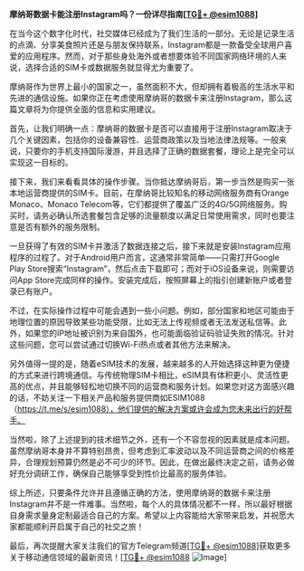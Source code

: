 **摩纳哥数据卡能注册Instagram吗？一份详尽指南[[TG💪+ @esim1088](https://t.me/s/esim1088)]**

在当今这个数字化时代，社交媒体已经成为了我们生活的一部分。无论是记录生活的点滴、分享美食照片还是与朋友保持联系，Instagram都是一款备受全球用户喜爱的应用程序。然而，对于那些身处海外或者想要体验不同国家网络环境的人来说，选择合适的SIM卡或数据服务就显得尤为重要了。

摩纳哥作为世界上最小的国家之一，虽然面积不大，但却拥有着极高的生活水平和先进的通信设施。如果你正在考虑使用摩纳哥的数据卡来注册Instagram，那么这篇文章将为你提供全面的信息和实用建议。

首先，让我们明确一点：摩纳哥的数据卡是否可以直接用于注册Instagram取决于几个关键因素，包括你的设备兼容性、运营商政策以及当地法律法规等。一般来说，只要你的手机支持国际漫游，并且选择了正确的数据套餐，理论上是完全可以实现这一目标的。

接下来，我们来看看具体的操作步骤。当你抵达摩纳哥后，第一步当然是购买一张本地运营商提供的SIM卡。目前，在摩纳哥比较知名的移动网络服务商有Orange Monaco、Monaco Telecom等，它们都提供了覆盖广泛的4G/5G网络服务。购买时，请务必确认所选套餐包含足够的流量额度以满足日常使用需求，同时也要注意是否有额外的服务限制。

一旦获得了有效的SIM卡并激活了数据连接之后，接下来就是安装Instagram应用程序的过程了。对于Android用户而言，这通常非常简单——只需打开Google Play Store搜索“Instagram”，然后点击下载即可；而对于iOS设备来说，则需要访问App Store完成同样的操作。安装完成后，按照屏幕上的指引创建新账户或者登录已有账户。

不过，在实际操作过程中可能会遇到一些小问题。例如，部分国家和地区可能由于地理位置的原因导致某些功能受限，比如无法上传视频或者无法发送私信等。此外，如果您的IP地址被识别为来自国外，也可能面临验证码验证失败的情况。针对这些问题，您可以尝试通过切换Wi-Fi热点或者其他方法来解决。

另外值得一提的是，随着eSIM技术的发展，越来越多的人开始选择这种更为便捷的方式来进行跨境通信。与传统物理SIM卡相比，eSIM具有体积更小、灵活性更高的优点，并且能够轻松地切换不同的运营商和服务计划。如果您对这方面感兴趣的话，不妨关注一下相关产品和服务提供商如ESIM1088（https://t.me/s/esim1088），他们提供的解决方案或许会成为您未来出行的好帮手。

当然啦，除了上述提到的技术细节之外，还有一个不容忽视的因素就是成本问题。虽然摩纳哥本身并不算特别昂贵，但考虑到汇率波动以及不同运营商之间的价格差异，合理规划预算仍然是必不可少的环节。因此，在做出最终决定之前，请务必做好充分调研工作，确保自己能够享受到性价比最高的服务体验。

综上所述，只要条件允许并且遵循正确的方法，使用摩纳哥的数据卡来注册Instagram并不是一件难事。当然啦，每个人的具体情况都不一样，所以最好根据自身需求量身定制最适合自己的方案。希望以上内容能给大家带来启发，并祝愿大家都能顺利开启属于自己的社交之旅！

最后，再次提醒大家关注我们的官方Telegram频道[[TG💪+ @esim1088](https://t.me/s/esim1088)]获取更多关于移动通信领域的最新资讯！[[TG💪+ @esim1088](https://t.me/s/esim1088) ![Image](https://i.postimg.cc/4NQfJmqS/Snipaste-2025-05-13-00-14-12.png)]